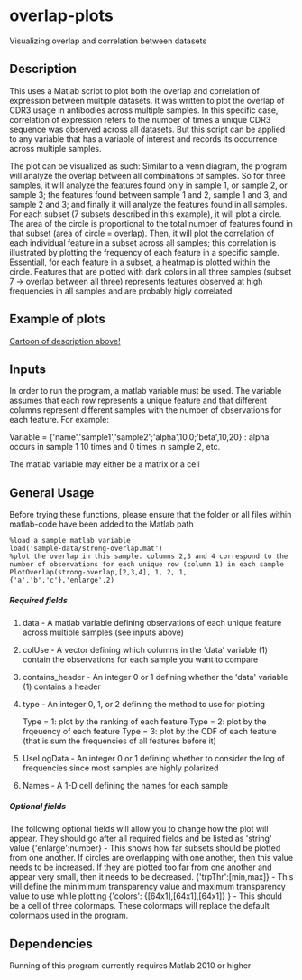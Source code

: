 # overlap-plots

Visualizing overlap and correlation between datasets

## Description

This uses a Matlab script to plot both the overlap and correlation of expression between multiple datasets. It was written to plot the overlap
of CDR3 usage in antibodies across multiple samples. In this specific case, correlation of expression refers to the number of times
a unique CDR3 sequence was observed across all datasets. But this script can be applied to any variable that has a variable of interest and 
records its occurrence across multiple samples. 

The plot can be visualized as such: Similar to a venn diagram, the program will analyze the overlap between all combinations of samples. 
So for three samples, it will analyze the features found only in sample 1, or sample 2, or sample 3; the features found between sample 1 and 2, 
sample 1 and 3, and sample 2 and 3; and finally it will analyze the features found in all samples. For each subset (7 subsets described in this example),
it will plot a circle. The area of the circle is proportional to the total number of features found in that subset (area of circle = overlap).
Then, it will plot the correlation of each individual feature in a subset across all samples; this correlation is illustrated by plotting the frequency
of each feature in a specific sample. Essentiall, for each feature in a subset, a heatmap is plotted within the circle. Features that are plotted with 
dark colors in all three samples (subset 7 -> overlap between all three) represents features observed at high frequencies in all samples and are probably
higly correlated. 

## Example of plots 
[Cartoon of description above!](example-plots/cartoon.png)

## Inputs

In order to run the program, a matlab variable must be used. The variable assumes that each row represents a unique feature and that different columns
represent different samples with the number of observations for each feature. For example:

Variable = {'name','sample1','sample2';'alpha',10,0;'beta',10,20} : alpha occurs in sample 1 10 times and 0 times in sample 2, etc. 

The matlab variable may either be a matrix or a cell


## General Usage

Before trying these functions, please ensure that the folder or all files within matlab-code have been added to the Matlab path

	%load a sample matlab variable 
	load('sample-data/strong-overlap.mat')
	%plot the overlap in this sample. columns 2,3 and 4 correspond to the number of observations for each unique row (column 1) in each sample
	PlotOverlap(strong-overlap,[2,3,4], 1, 2, 1, {'a','b','c'},'enlarge',2)


##### Required fields

1) data - A matlab variable defining observations of each unique feature across multiple samples (see inputs above)

2) colUse - A vector defining which columns in the 'data' variable (1) contain the observations for each sample you want to compare

3) contains_header -  An integer 0 or 1 defining whether the 'data' variable (1) contains a header

4) type - An integer 0, 1, or 2 defining the method to use for plotting 

	Type = 1: plot by the ranking of each feature
	Type = 2: plot by the frqeuency of each feature 
	Type = 3: plot by the CDF of each feature (that is sum the frequencies of all features before it)
	
5) UseLogData - An integer 0 or 1 defining whether to consider the log of frequencies since most samples are highly polarized

6) Names - A 1-D cell defining the names for each sample 

##### Optional fields

The following optional fields will allow you to change how the plot will appear. They should go after all required fields and be listed as 'string' value 
{'enlarge':number} - This shows how far subsets should be plotted from one another. If circles are overlapping with one another, 
						 then this value needs to be increased. If they are plotted too far from one another and appear very small, then it needs to be decreased.
{'trpThr':[min,max]} - This will define the minimimum transparency value and maximum transparency value to use while plotting
{'colors': {[64x1],[64x1],[64x1]} } - This should be a cell of three colormaps. These colormaps will replace the default colormaps used in the program.

## Dependencies

Running of this program currently requires Matlab 2010 or higher

